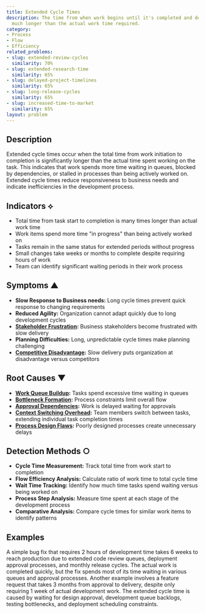 ```yaml
---
title: Extended Cycle Times
description: The time from when work begins until it's completed and delivered becomes
  much longer than the actual work time required.
category:
- Process
- Flow
- Efficiency
related_problems:
- slug: extended-review-cycles
  similarity: 70%
- slug: extended-research-time
  similarity: 65%
- slug: delayed-project-timelines
  similarity: 65%
- slug: long-release-cycles
  similarity: 65%
- slug: increased-time-to-market
  similarity: 65%
layout: problem
---
```


## Description

Extended cycle times occur when the total time from work initiation to completion is significantly longer than the actual time spent working on the task. This indicates that work spends more time waiting in queues, blocked by dependencies, or stalled in processes than being actively worked on. Extended cycle times reduce responsiveness to business needs and indicate inefficiencies in the development process.

## Indicators ⟡

- Total time from task start to completion is many times longer than actual work time
- Work items spend more time "in progress" than being actively worked on
- Tasks remain in the same status for extended periods without progress
- Small changes take weeks or months to complete despite requiring hours of work
- Team can identify significant waiting periods in their work process

## Symptoms ▲

- **Slow Response to Business needs:** Long cycle times prevent quick response to changing requirements
- **Reduced Agility:** Organization cannot adapt quickly due to long development cycles
- **[Stakeholder Frustration](stakeholder-frustration.md):** Business stakeholders become frustrated with slow delivery
- **Planning Difficulties:** Long, unpredictable cycle times make planning challenging
- **[Competitive Disadvantage](competitive-disadvantage.md):** Slow delivery puts organization at disadvantage versus competitors

## Root Causes ▼

- **[Work Queue Buildup](work-queue-buildup.md):** Tasks spend excessive time waiting in queues
- **[Bottleneck Formation](bottleneck-formation.md):** Process constraints limit overall flow
- **[Approval Dependencies](approval-dependencies.md):** Work is delayed waiting for approvals
- **[Context Switching Overhead](context-switching-overhead.md):** Team members switch between tasks, extending individual task completion times
- **[Process Design Flaws](process-design-flaws.md):** Poorly designed processes create unnecessary delays

## Detection Methods ○

- **Cycle Time Measurement:** Track total time from work start to completion
- **Flow Efficiency Analysis:** Calculate ratio of work time to total cycle time
- **Wait Time Tracking:** Identify how much time tasks spend waiting versus being worked on
- **Process Step Analysis:** Measure time spent at each stage of the development process
- **Comparative Analysis:** Compare cycle times for similar work items to identify patterns

## Examples

A simple bug fix that requires 2 hours of development time takes 6 weeks to reach production due to extended code review queues, deployment approval processes, and monthly release cycles. The actual work is completed quickly, but the fix spends most of its time waiting in various queues and approval processes. Another example involves a feature request that takes 3 months from approval to delivery, despite only requiring 1 week of actual development work. The extended cycle time is caused by waiting for design approval, development queue backlogs, testing bottlenecks, and deployment scheduling constraints.